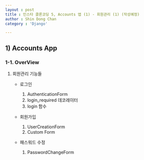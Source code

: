 ```yaml
---
layout : post
title : 인스타 클론코딩 5, Accounts 앱 (1) - 회원관리 (1) (작성예정)
author : Shin Dong Chan
category : 'Django'

---
```


## 1) Accounts App

### 1-1. OverView

1. 회원관리 기능들

   * 로그인 

     1. AuthenticationForm
     2. login_required 데코레이터
     3. login 함수

   * 회원가입

     1. UserCreationForm
     2. Custom Form

   * 패스워드 수정

     1. PasswordChangeForm

     
